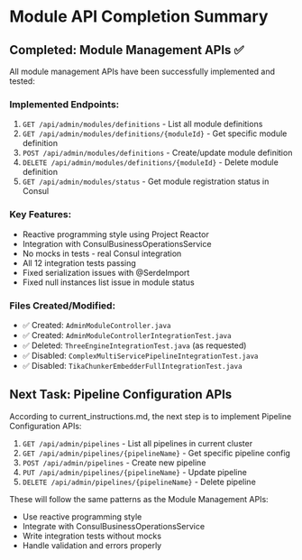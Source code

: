 # Module API Completion Summary

## Completed: Module Management APIs ✅

All module management APIs have been successfully implemented and tested:

### Implemented Endpoints:
1. `GET /api/admin/modules/definitions` - List all module definitions
2. `GET /api/admin/modules/definitions/{moduleId}` - Get specific module definition  
3. `POST /api/admin/modules/definitions` - Create/update module definition
4. `DELETE /api/admin/modules/definitions/{moduleId}` - Delete module definition
5. `GET /api/admin/modules/status` - Get module registration status in Consul

### Key Features:
- Reactive programming style using Project Reactor
- Integration with ConsulBusinessOperationsService
- No mocks in tests - real Consul integration
- All 12 integration tests passing
- Fixed serialization issues with @SerdeImport
- Fixed null instances list issue in module status

### Files Created/Modified:
- ✅ Created: `AdminModuleController.java`
- ✅ Created: `AdminModuleControllerIntegrationTest.java`
- ✅ Deleted: `ThreeEngineIntegrationTest.java` (as requested)
- ✅ Disabled: `ComplexMultiServicePipelineIntegrationTest.java`
- ✅ Disabled: `TikaChunkerEmbedderFullIntegrationTest.java`

## Next Task: Pipeline Configuration APIs

According to current_instructions.md, the next step is to implement Pipeline Configuration APIs:

1. `GET /api/admin/pipelines` - List all pipelines in current cluster
2. `GET /api/admin/pipelines/{pipelineName}` - Get specific pipeline config
3. `POST /api/admin/pipelines` - Create new pipeline
4. `PUT /api/admin/pipelines/{pipelineName}` - Update pipeline
5. `DELETE /api/admin/pipelines/{pipelineName}` - Delete pipeline

These will follow the same patterns as the Module Management APIs:
- Use reactive programming style
- Integrate with ConsulBusinessOperationsService
- Write integration tests without mocks
- Handle validation and errors properly